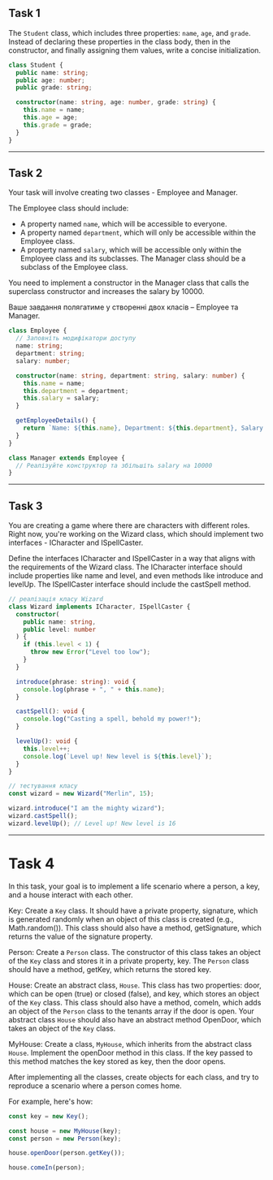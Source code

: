 ## Task 1

The `Student` class, which includes three properties: `name`, `age`, and `grade`. Instead of declaring these properties in the class body, then in the constructor, and finally assigning them values, write a concise initialization.

```ts
class Student {
  public name: string;
  public age: number;
  public grade: string;

  constructor(name: string, age: number, grade: string) {
    this.name = name;
    this.age = age;
    this.grade = grade;
  }
}
```

---

## Task 2

Your task will involve creating two classes - Employee and Manager.

The Employee class should include:

- A property named `name`, which will be accessible to everyone.
- A property named `department`, which will only be accessible within the Employee class.
- A property named `salary`, which will be accessible only within the Employee class and its subclasses.
  The Manager class should be a subclass of the Employee class.

You need to implement a constructor in the Manager class that calls the superclass constructor and increases the salary by 10000.

Ваше завдання полягатиме у створенні двох класів – Employee та Manager.

```ts
class Employee {
  // Заповніть модифікатори доступу
  name: string;
  department: string;
  salary: number;

  constructor(name: string, department: string, salary: number) {
    this.name = name;
    this.department = department;
    this.salary = salary;
  }

  getEmployeeDetails() {
    return `Name: ${this.name}, Department: ${this.department}, Salary: ${this.salary}`;
  }
}

class Manager extends Employee {
  // Реалізуйте конструктор та збільшіть salary на 10000
}
```

---

## Task 3

You are creating a game where there are characters with different roles. Right now, you're working on the Wizard class, which should implement two interfaces - ICharacter and ISpellCaster.

Define the interfaces ICharacter and ISpellCaster in a way that aligns with the requirements of the Wizard class. The ICharacter interface should include properties like name and level, and even methods like introduce and levelUp. The ISpellCaster interface should include the castSpell method.

```ts
// реалізація класу Wizard
class Wizard implements ICharacter, ISpellCaster {
  constructor(
    public name: string,
    public level: number
  ) {
    if (this.level < 1) {
      throw new Error("Level too low");
    }
  }

  introduce(phrase: string): void {
    console.log(phrase + ", " + this.name);
  }

  castSpell(): void {
    console.log("Casting a spell, behold my power!");
  }

  levelUp(): void {
    this.level++;
    console.log(`Level up! New level is ${this.level}`);
  }
}

// тестування класу
const wizard = new Wizard("Merlin", 15);

wizard.introduce("I am the mighty wizard");
wizard.castSpell();
wizard.levelUp(); // Level up! New level is 16
```

---

# Task 4

In this task, your goal is to implement a life scenario where a person, a key, and a house interact with each other.

Key: Create a `Key` class. It should have a private property, signature, which is generated randomly when an object of this class is created (e.g., Math.random()). This class should also have a method, getSignature, which returns the value of the signature property.

Person: Create a `Person` class. The constructor of this class takes an object of the `Key` class and stores it in a private property, key. The `Person` class should have a method, getKey, which returns the stored key.

House: Create an abstract class, `House`. This class has two properties: door, which can be open (true) or closed (false), and key, which stores an object of the `Key` class. This class should also have a method, comeIn, which adds an object of the `Person` class to the tenants array if the door is open. Your abstract class `House` should also have an abstract method OpenDoor, which takes an object of the `Key` class.

MyHouse: Create a class, `MyHouse`, which inherits from the abstract class `House`. Implement the openDoor method in this class. If the key passed to this method matches the key stored as key, then the door opens.

After implementing all the classes, create objects for each class, and try to reproduce a scenario where a person comes home.

For example, here's how:

```ts
const key = new Key();

const house = new MyHouse(key);
const person = new Person(key);

house.openDoor(person.getKey());

house.comeIn(person);
```
